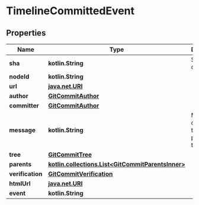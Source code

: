 
# TimelineCommittedEvent

## Properties
Name | Type | Description | Notes
------------ | ------------- | ------------- | -------------
**sha** | **kotlin.String** | SHA for the commit | 
**nodeId** | **kotlin.String** |  | 
**url** | [**java.net.URI**](java.net.URI.md) |  | 
**author** | [**GitCommitAuthor**](GitCommitAuthor.md) |  | 
**committer** | [**GitCommitAuthor**](GitCommitAuthor.md) |  | 
**message** | **kotlin.String** | Message describing the purpose of the commit | 
**tree** | [**GitCommitTree**](GitCommitTree.md) |  | 
**parents** | [**kotlin.collections.List&lt;GitCommitParentsInner&gt;**](GitCommitParentsInner.md) |  | 
**verification** | [**GitCommitVerification**](GitCommitVerification.md) |  | 
**htmlUrl** | [**java.net.URI**](java.net.URI.md) |  | 
**event** | **kotlin.String** |  |  [optional]



